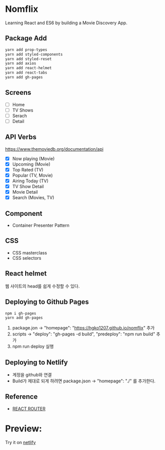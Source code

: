 # Nomflix

Learning React and ES6 by building a Movie Discovery App.

## Package Add

```bash
yarn add prop-types
yarn add styled-components
yarn add styled-reset
yarn add axios
yarn add react-helmet
yarn add react-tabs
yarn add gh-pages
```

## Screens

- [ ] Home
- [ ] TV Shows
- [ ] Serach
- [ ] Detail

## API Verbs

https://www.themoviedb.org/documentation/api

- [x] Now playing (Movie)
- [x] Upcoming (Movie)
- [x] Top Rated (TV)
- [x] Popular (TV, Movie)
- [x] Airing Today (TV)
- [x] TV Show Detail
- [x] Movie Detail
- [x] Search (Movies, TV)

## Component

- Container Presenter Pattern

## CSS

- CSS masterclass
- CSS selectors

## React helmet

웹 사이트의 head를 쉽게 수정할 수 있다.

## Deploying to Github Pages

```bash
npm i gh-pages
yarn add gh-pages
```

1. package.jon -> "homepage": "https://hgko1207.github.io/nomflix" 추가
2. scripts -> "deploy": "gh-pages -d build", "predeploy": "npm run build" 추가
3. npm run deploy 실행

## Deploying to Netlify

- 계정을 github와 연결
- Build가 제대로 되게 하려면 package.json -> "homepage": "./" 를 추가한다.

## Reference

- [REACT ROUTER](https://reacttraining.com/react-router/web/guides/quick-start)

# Preview:

Try it on [netlify](https://dazzling-torvalds-c3f876.netlify.com/#/)

